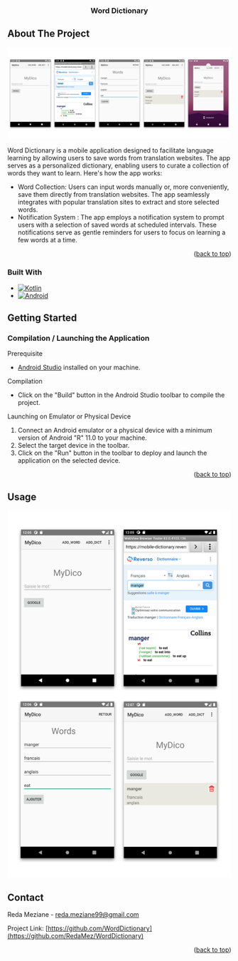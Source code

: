 
<h3 align="center">Word Dictionary</h3>

<!-- ABOUT THE PROJECT -->
## About The Project

[![](./res/worddictionary-screenshot.png)](res/worddictionary-screenshot.png)

Word Dictionary is a mobile application designed to facilitate language learning
by allowing users to save words from translation websites. The app serves as a 
personalized dictionary, enabling users to curate a collection of words they want to learn.
Here's how the app works:
- Word Collection:
    Users can input words manually or, more conveniently, save them directly from translation
    websites. The app seamlessly integrates with popular translation sites to extract and store
    selected words. 
- Notification System :
    The app employs a notification system to prompt users with a selection of saved words at scheduled
    intervals. These notifications serve as gentle reminders for users to focus on learning a few
    words at a time.

<p align="right">(<a href="#readme-top">back to top</a>)</p>

### Built With

* [![Kotlin][Kotlin.com]][Kotlin-url]
* [![Android][Android.com]][Android-url]

<!-- GETTING STARTED -->
## Getting Started

### Compilation / Launching the Application

Prerequisite
- [Android Studio](https://developer.android.com/studio) installed on your machine.

Compilation
- Click on the "Build" button in the Android Studio toolbar to compile the project.

Launching on Emulator or Physical Device
1. Connect an Android emulator or a physical device with a minimum version of Android "R" 11.0 to
    your machine.
2. Select the target device in the toolbar.
3. Click on the "Run" button in the toolbar to deploy and launch the application on the selected 
   device.

<p align="right">(<a href="#readme-top">back to top</a>)</p>

<!-- USAGE EXAMPLES -->
## Usage

[![](./res/usage-screenshot.png)](res/usage-screenshot.png)

<!-- CONTACT -->
## Contact

Reda Meziane - reda.meziane99@gmail.com

Project Link: [https://github.com/WordDictionary](https://github.com/RedaMez/WordDictionary)

<p align="right">(<a href="#readme-top">back to top</a>)</p>

<!-- MARKDOWN LINKS & IMAGES -->
<!-- https://www.markdownguide.org/basic-syntax/#reference-style-links -->
[Kotlin.com]: https://img.shields.io/badge/kotlin-7F52FF?style=for-the-badge&logo=kotlin&logoColor=white
[Kotlin-url]: https://kotlinlang.org
[Android.com]: https://img.shields.io/badge/android-34A853?style=for-the-badge&logo=android&logoColor=white
[Android-url]: https://android.com

